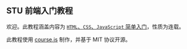 ## STU 前端入门教程

欢迎。此教程涵盖内容为 <u>`HTML`、`CSS`、`JavaScript` 简单入门</u>，性质为连载。

此教程使用 [course.js](//github.com/quietshu/coursejs) 制作，并基于 MIT 协议开源。
